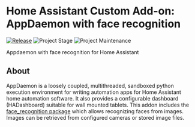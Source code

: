 # Home Assistant Custom Add-on: AppDaemon with face recognition

[![Release][release-shield]][release] ![Project Stage][project-stage-shield] ![Project Maintenance][maintenance-shield]

Appdaemon with face recognition for Home Assistant

## About

AppDaemon is a loosely coupled, multithreaded, sandboxed python execution
environment for writing automation apps for Home Assistant home automation
software. It also provides a configurable dashboard (HADashboard) suitable
for wall mounted tablets.
This addon includes the [face_recognition package](https://github.com/ageitgey/face_recognition)
which allows recognizing faces from images. Images can be retrieved from configured cameras or stored image files.

[maintenance-shield]: https://img.shields.io/maintenance/yes/2021.svg
[project-stage-shield]: https://img.shields.io/badge/project%20stage-experimental-yellow.svg
[release-shield]: https://img.shields.io/badge/version-v0.3.0-blue.svg
[release]: https://github.com/engrbm87/appdaemon-with-face-recognition/tree/0.3.0
